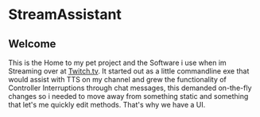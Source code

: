 # StreamAssistant

## Welcome 
This is the Home to my pet project and the Software i use when im Streaming over at [Twitch.tv](https://www.twitch.tv/vankashtv).
It started out as a little commandline exe that would assist with TTS on my channel and grew the functionality of Controller Interruptions through chat messages,
this demanded on-the-fly changes so i needed to move away from something static and something that let's me quickly edit methods. That's why we have a UI.
